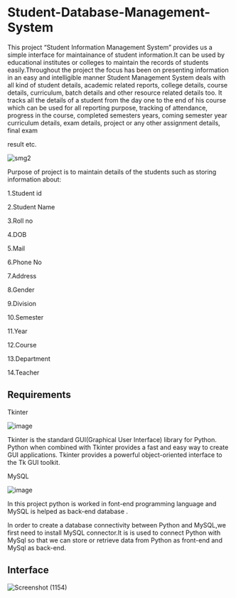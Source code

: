 # Student-Database-Management-System

This project “Student Information Management System” provides us a simple interface for maintainance of student information.It can be used by educational institutes or 
colleges to maintain the records of students easily.Throughout the project the focus has been on presenting information in an easy and intelligible manner
Student Management System deals with all kind of student details, academic related reports, college details, course details, curriculum, batch details and other resource related details too. It tracks all the details of a student from the day one to the end of his course which can be used for all reporting purpose, tracking of 
attendance, progress in the course, completed semesters years, coming semester year curriculum details, exam details, project or any other assignment details, final exam

result etc.

![smg2](https://user-images.githubusercontent.com/100334542/178456821-6ebcc431-2569-41af-9f80-dd4869aafbd0.gif)


Purpose of project is to maintain details of the students such as storing information about:

1.Student id

2.Student Name

3.Roll no

4.DOB

5.Mail

6.Phone No

7.Address

8.Gender

9.Division

10.Semester

11.Year

12.Course

13.Department

14.Teacher

## Requirements

Tkinter

![image](https://user-images.githubusercontent.com/100334542/178457537-ccaa5bf6-dc7d-4a49-a24a-ee1ca360d27d.png)

Tkinter is the standard GUI(Graphical User Interface) library for Python. Python when combined with Tkinter provides a fast and easy way to create GUI applications. Tkinter provides a powerful object-oriented interface to the Tk GUI toolkit.

MySQL

![image](https://user-images.githubusercontent.com/100334542/178457860-2552f5f2-23ee-44a4-8f95-208ad9566759.png)

In this project python is worked in font-end programming language and MySQL  is helped as back-end database .

In order to create a database connectivity between Python and MySQL,we first need to install MySQL connector.It is is used to connect Python with MySql so that we can store or retrieve data from Python as front-end and MySql as back-end.


## Interface 

![Screenshot (1154)](https://user-images.githubusercontent.com/100334542/179423165-e63bfdfb-2459-4448-bbdf-b9deefd6654f.png)


